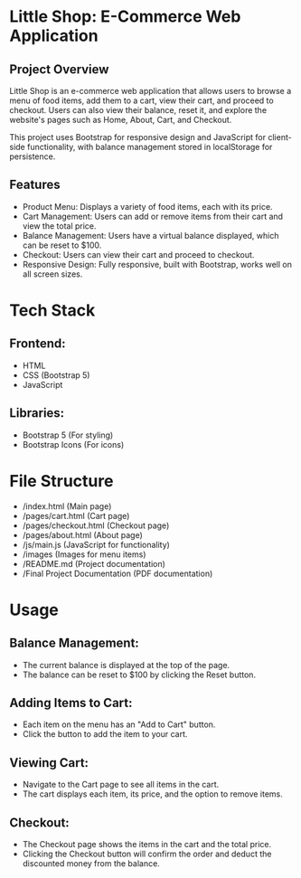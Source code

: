 # Little Shop: E-Commerce Web Application
## Project Overview
Little Shop is an e-commerce web application that allows users to browse a menu of food items, add them to a cart, view their cart, and proceed to checkout. Users can also view their balance, reset it, and explore the website's pages such as Home, About, Cart, and Checkout.

This project uses Bootstrap for responsive design and JavaScript for client-side functionality, with balance management stored in localStorage for persistence.


## Features
* Product Menu: Displays a variety of food items, each with its price.
* Cart Management: Users can add or remove items from their cart and view the total price.
* Balance Management: Users have a virtual balance displayed, which can be reset to $100.
* Checkout: Users can view their cart and proceed to checkout.
* Responsive Design: Fully responsive, built with Bootstrap, works well on all screen sizes.

# Tech Stack
## Frontend:
* HTML
* CSS (Bootstrap 5)
* JavaScript

## Libraries:
* Bootstrap 5 (For styling)
* Bootstrap Icons (For icons)

# File Structure
* /index.html (Main page)
* /pages/cart.html (Cart page)
* /pages/checkout.html (Checkout page)
* /pages/about.html (About page)
* /js/main.js (JavaScript for functionality)
* /images (Images for menu items)
* /README.md (Project documentation)
* /Final Project Documentation (PDF documentation)

# Usage
## Balance Management: 
* The current balance is displayed at the top of the page.
* The balance can be reset to $100 by clicking the Reset button.

## Adding Items to Cart:
* Each item on the menu has an "Add to Cart" button.
* Click the button to add the item to your cart.

## Viewing Cart:
* Navigate to the Cart page to see all items in the cart.
* The cart displays each item, its price, and the option to remove items.

## Checkout:
* The Checkout page shows the items in the cart and the total price.
* Clicking the Checkout button will confirm the order and deduct the discounted money from the balance.
